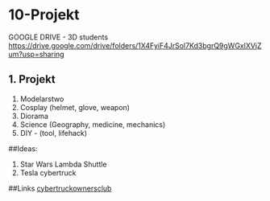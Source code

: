 # 10-Projekt

GOOGLE DRIVE - 3D students https://drive.google.com/drive/folders/1X4FyiF4JrSol7Kd3bgrQ9gWGxlXVjZum?usp=sharing

## 1. Projekt

1. Modelarstwo
2. Cosplay (helmet, glove, weapon)
3. Diorama
4. Science (Geography, medicine, mechanics)
5. DIY - (tool, lifehack)

##Ideas:
1. Star Wars Lambda Shuttle
2. Tesla cybertruck

##Links
[cybertruckownersclub](https://www.cybertruckownersclub.com/)
